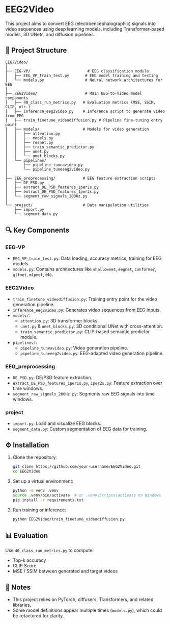 # EEG2Video

This project aims to convert EEG (electroencephalographic) signals into video sequences using deep learning models, including Transformer-based models, 3D UNets, and diffusion pipelines.

## 📁 Project Structure

```
EEG2Video/
│
├── EEG-VP/                         # EEG classification module
│   ├── EEG_VP_train_test.py       # EEG model training and testing
│   └── models.py                  # Neural network architectures for EEG
│
├── EEG2Video/                     # Main EEG-to-Video model components
│   ├── 40_class_run_metrics.py   # Evaluation metrics (MSE, SSIM, CLIP, etc.)
│   ├── inference_eeg2video.py    # Inference script to generate video from EEG
│   ├── train_finetune_videodiffusion.py # Pipeline fine-tuning entry point
│   ├── models/                   # Models for video generation
│   │   ├── attention.py
│   │   ├── models.py
│   │   ├── resnet.py
│   │   ├── train_semantic_predictor.py
│   │   ├── unet.py
│   │   └── unet_blocks.py
│   └── pipelines/
│       ├── pipeline_tuneavideo.py
│       └── pipeline_tuneeeg2video.py
│
├── EEG_preprocessing/            # EEG feature extraction scripts
│   ├── DE_PSD.py
│   ├── extract_DE_PSD_features_1per1s.py
│   ├── extract_DE_PSD_features_1per2s.py
│   └── segment_raw_signals_200Hz.py
│
└── project/                      # Data manipulation utilities
    ├── import.py
    └── segment_data.py
```

## 🔍 Key Components

### EEG-VP
- `EEG_VP_train_test.py`: Data loading, accuracy metrics, training for EEG models.
- `models.py`: Contains architectures like `shallownet`, `eegnet`, `conformer`, `glfnet`, `mlpnet`, etc.

### EEG2Video
- `train_finetune_videodiffusion.py`: Training entry point for the video generation pipeline.
- `inference_eeg2video.py`: Generates video sequences from EEG inputs.
- `models/`:
  - `attention.py`: 3D transformer blocks.
  - `unet.py` & `unet_blocks.py`: 3D conditional UNet with cross-attention.
  - `train_semantic_predictor.py`: CLIP-based semantic predictor module.
- `pipelines/`:
  - `pipeline_tuneavideo.py`: Video generation pipeline.
  - `pipeline_tuneeeg2video.py`: EEG-adapted video generation pipeline.

### EEG_preprocessing
- `DE_PSD.py`: DE/PSD feature extraction.
- `extract_DE_PSD_features_1per1s.py`, `1per2s.py`: Feature extraction over time windows.
- `segment_raw_signals_200Hz.py`: Segments raw EEG signals into time windows.

### project
- `import.py`: Load and visualize EEG blocks.
- `segment_data.py`: Custom segmentation of EEG data for training.

## ⚙️ Installation

1. Clone the repository:
   ```bash
   git clone https://github.com/your-username/EEG2Video.git
   cd EEG2Video
   ```

2. Set up a virtual environment:
   ```bash
   python -m venv .venv
   source .venv/bin/activate  # or .venv\Scripts\activate on Windows
   pip install -r requirements.txt
   ```

3. Run training or inference:
   ```bash
   python EEG2Video/train_finetune_videodiffusion.py
   ```

## 📊 Evaluation

Use `40_class_run_metrics.py` to compute:
- Top-k accuracy
- CLIP Score
- MSE / SSIM between generated and target videos

## 📌 Notes

- This project relies on PyTorch, diffusers, Transformers, and related libraries.
- Some model definitions appear multiple times (`models.py`), which could be refactored for clarity.

